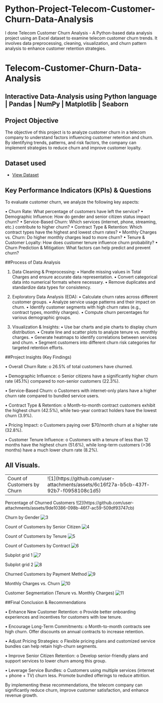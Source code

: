 # Python-Project-Telecom-Customer-Churn-Data-Analysis

I done Telecom Customer Churn Analysis - A Python-based data analysis project using an Excel dataset to examine telecom customer churn trends. It involves data preprocessing, cleaning, visualization, and churn pattern analysis to enhance customer retention strategies.

# Telecom-Customer-Churn-Data-Analysis
## Interactive Data-Analysis using Python language | Pandas | NumPy | Matplotlib | Seaborn

## Project Objective
The objective of this project is to analyze customer churn in a telecom company to understand factors influencing customer retention and churn. By identifying trends, patterns, and risk factors, the company can implement strategies to reduce churn and improve customer loyalty.

## Dataset used
- <a href="https://github.com/satishrdudhat/Python-Project-Telecom-Customer-Churn-Data-Analysis/blob/main/Customer%20Churn.csv">View Dataset</a>

## Key Performance Indicators (KPIs) & Questions

To evaluate customer churn, we analyze the following key aspects:

•	Churn Rate: What percentage of customers have left the service?
•	Demographic Influence: How do gender and senior citizen status impact churn?
•	Service-Based Churn: Which services (internet, phone, streaming, etc.) contribute to higher churn?
•	Contract Type & Retention: Which contract types have the highest and lowest churn rates?
•	Monthly Charges vs. Churn: Do higher monthly charges lead to more churn?
•	Tenure & Customer Loyalty: How does customer tenure influence churn probability?
•	Churn Prediction & Mitigation: What factors can help predict and prevent churn?

##Process of Data Analysis

1. Data Cleaning & Preprocessing:
•	Handle missing values in Total Charges and ensure accurate data representation.
•	Convert categorical data into numerical formats where necessary.
•	Remove duplicates and standardize data types for consistency.

2. Exploratory Data Analysis (EDA):
•	Calculate churn rates across different customer groups.
•	Analyze service usage patterns and their impact on churn.
•	Identify customer segments with high churn rates (e.g., contract types, monthly charges).
•	Compute churn percentages for various demographic groups.

3. Visualization & Insights:
•	Use bar charts and pie charts to display churn distribution.
•	Create line and scatter plots to analyze tenure vs. monthly charges.
•	Generate heatmaps to identify correlations between services and churn.
•	Segment customers into different churn risk categories for targeted retention efforts.

##Project Insights (Key Findings)

•	Overall Churn Rate: 
o	26.5% of total customers have churned.

•	Demographic Influence: 
o	Senior citizens have a significantly higher churn rate (45.1%) compared to non-senior customers (22.3%).

•	Service-Based Churn: 
o	Customers with internet-only plans have a higher churn rate compared to bundled service users.

•	Contract Type & Retention: 
o	Month-to-month contract customers exhibit the highest churn (42.5%), while two-year contract holders have the lowest churn (3.9%).

•	Pricing Impact: 
o	Customers paying over $70/month churn at a higher rate (32.8%).

•	Customer Tenure Influence: 
o	Customers with a tenure of less than 12 months have the highest churn (51.6%), while long-term customers (>36 months) have a much lower churn rate (8.2%).

## All Visuals.
<table>
<tr> <td>Count of Customers by Churn</td>
<td>![1](https://github.com/user-attachments/assets/6c16f27a-b5cb-437f-92b7-f0958108c1d5)</td>
</tr> </table>
Percentage of Churned Customers
![2](https://github.com/user-attachments/assets/9de10386-098b-46f7-ac59-509df93747cb)

Churn by Gender
![3](https://github.com/user-attachments/assets/12952d9b-004c-42eb-ba3f-d4f487f6dfa8)

Count of Customers by Senior Citizen
![4](https://github.com/user-attachments/assets/09716d69-32dd-4fa1-83c3-841eda320f9d)

Count of Customers by Tenure
![5](https://github.com/user-attachments/assets/0a73f2a1-97a1-443a-8640-7c451e4b53cd)

Count of Customers by Contract
![6](https://github.com/user-attachments/assets/f98ae695-8876-406b-b45b-8cfad3e5eaca)

Subplot grid 1
![7](https://github.com/user-attachments/assets/7ca8b067-7fac-4148-ab30-cba12cdf93b8)

Subplot grid 2
![8](https://github.com/user-attachments/assets/7b655da6-c7f8-4424-8c14-f4fedf774e65)

Churned Customers by Payment Method
![9](https://github.com/user-attachments/assets/4419c0d3-26e7-413c-8fd3-f017f2906872)

Monthly Charges vs. Churn
![10](https://github.com/user-attachments/assets/1fb4f587-3515-4a48-9dc1-3a4496020db9)

Customer Segmentation (Tenure vs. Monthly Charges)
![11](https://github.com/user-attachments/assets/95d9a286-c4ee-4571-9d21-51bd72d3f39c)


##Final Conclusion & Recommendations

•	Enhance New Customer Retention: 
o	Provide better onboarding experiences and incentives for customers with low tenure.

•	Encourage Long-Term Commitments: 
o	Month-to-month contracts see high churn. Offer discounts on annual contracts to increase retention.

•	Adjust Pricing Strategies: 
o	Flexible pricing plans and customized service bundles can help retain high-churn segments.

•	Improve Senior Citizen Retention: 
o	Develop senior-friendly plans and support services to lower churn among this group.

•	Leverage Service Bundles: 
o	Customers using multiple services (internet + phone + TV) churn less. Promote bundled offerings to reduce attrition.

By implementing these recommendations, the telecom company can significantly reduce churn, improve customer satisfaction, and enhance revenue growth.




